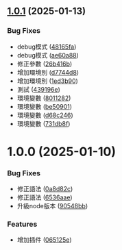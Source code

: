 ## [1.0.1](https://github.com/ilove52345234/romin-demo/compare/v1.0.0...1.0.1) (2025-01-13)


### Bug Fixes

* debug模式 ([48165fa](https://github.com/ilove52345234/romin-demo/commit/48165fa68858d9635d37d1c5f15bf627a3bc8776))
* debug模式 ([ae60a88](https://github.com/ilove52345234/romin-demo/commit/ae60a888da3682c322c81db85dba8f1815a97d9e))
* 修正參數 ([26b416b](https://github.com/ilove52345234/romin-demo/commit/26b416b693525bedbea19be3e647d8da0a1d6c45))
* 增加環境別 ([d7744d8](https://github.com/ilove52345234/romin-demo/commit/d7744d8339b974512d42efca6e4d8d2e1550d601))
* 增加環境別 ([1ed3b90](https://github.com/ilove52345234/romin-demo/commit/1ed3b90ef06b1493eb1e7ebbe110f448267b9161))
* 測試 ([439196e](https://github.com/ilove52345234/romin-demo/commit/439196e540ea9010fc17e5a7a5ad060191612a1a))
* 環境變數 ([8011282](https://github.com/ilove52345234/romin-demo/commit/80112820bffa5bae0d81f92252d97eb2bb4dc0fc))
* 環境變數 ([be50901](https://github.com/ilove52345234/romin-demo/commit/be509019bba5fcad8f8bc398a30aabee23b710a2))
* 環境變數 ([d68c246](https://github.com/ilove52345234/romin-demo/commit/d68c2465ac2f7d70eecd0ff6585a7fccfbc8c2a1))
* 環境變數 ([731db8f](https://github.com/ilove52345234/romin-demo/commit/731db8fdad4628724117fd948459d344228d7f4b))

# 1.0.0 (2025-01-10)


### Bug Fixes

* 修正語法 ([0a8d82c](https://github.com/ilove52345234/romin-demo/commit/0a8d82c3522ef99ef0a5d62c12bb3a2e7dcc6315))
* 修正語法 ([6536aae](https://github.com/ilove52345234/romin-demo/commit/6536aaefcba71aee0e2df37015caa2579f270031))
* 升級node版本 ([90548bb](https://github.com/ilove52345234/romin-demo/commit/90548bb11b6d8ed371c3af6660ee32b3e9d5dc27))


### Features

* 增加插件 ([065125e](https://github.com/ilove52345234/romin-demo/commit/065125eeacc1c9b57eb2d8fd54c08397e2cff24c))
